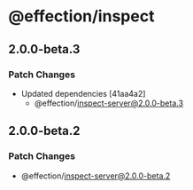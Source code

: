 # @effection/inspect

## 2.0.0-beta.3

### Patch Changes

- Updated dependencies [41aa4a2]
  - @effection/inspect-server@2.0.0-beta.3

## 2.0.0-beta.2

### Patch Changes

- @effection/inspect-server@2.0.0-beta.2
